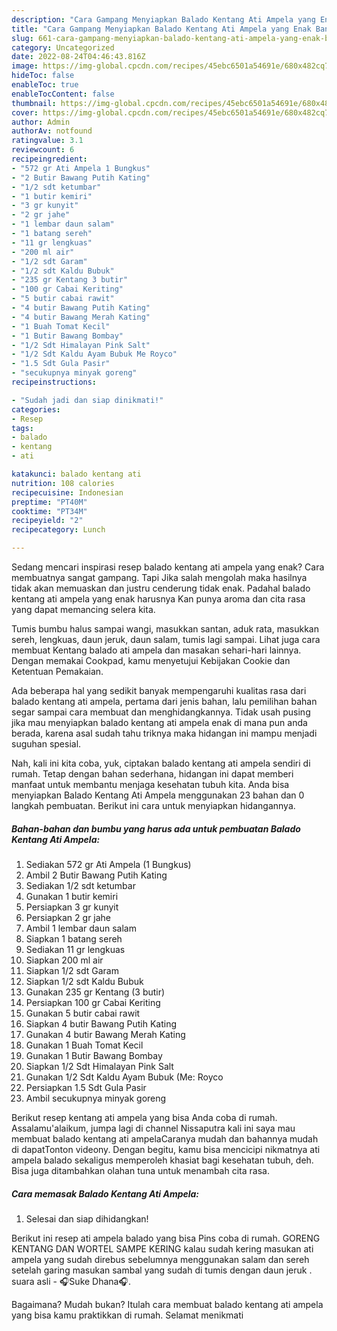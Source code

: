 ```yaml
---
description: "Cara Gampang Menyiapkan Balado Kentang Ati Ampela yang Enak Banget, Buat Buka Puasa}"
title: "Cara Gampang Menyiapkan Balado Kentang Ati Ampela yang Enak Banget, Buat Buka Puasa}"
slug: 661-cara-gampang-menyiapkan-balado-kentang-ati-ampela-yang-enak-banget-buat-buka-puasa
category: Uncategorized
date: 2022-08-24T04:46:43.816Z
image: https://img-global.cpcdn.com/recipes/45ebc6501a54691e/680x482cq70/balado-kentang-ati-ampela-foto-resep-utama.jpg
hideToc: false
enableToc: true
enableTocContent: false
thumbnail: https://img-global.cpcdn.com/recipes/45ebc6501a54691e/680x482cq70/balado-kentang-ati-ampela-foto-resep-utama.jpg
cover: https://img-global.cpcdn.com/recipes/45ebc6501a54691e/680x482cq70/balado-kentang-ati-ampela-foto-resep-utama.jpg
author: Admin
authorAv: notfound
ratingvalue: 3.1
reviewcount: 6
recipeingredient:
- "572 gr Ati Ampela 1 Bungkus"
- "2 Butir Bawang Putih Kating"
- "1/2 sdt ketumbar"
- "1 butir kemiri"
- "3 gr kunyit"
- "2 gr jahe"
- "1 lembar daun salam"
- "1 batang sereh"
- "11 gr lengkuas"
- "200 ml air"
- "1/2 sdt Garam"
- "1/2 sdt Kaldu Bubuk"
- "235 gr Kentang 3 butir"
- "100 gr Cabai Keriting"
- "5 butir cabai rawit"
- "4 butir Bawang Putih Kating"
- "4 butir Bawang Merah Kating"
- "1 Buah Tomat Kecil"
- "1 Butir Bawang Bombay"
- "1/2 Sdt Himalayan Pink Salt"
- "1/2 Sdt Kaldu Ayam Bubuk Me Royco"
- "1.5 Sdt Gula Pasir"
- "secukupnya minyak goreng"
recipeinstructions:

- "Sudah jadi dan siap dinikmati!"
categories:
- Resep
tags:
- balado
- kentang
- ati

katakunci: balado kentang ati 
nutrition: 108 calories
recipecuisine: Indonesian
preptime: "PT40M"
cooktime: "PT34M"
recipeyield: "2"
recipecategory: Lunch

---
```



Sedang mencari inspirasi resep balado kentang ati ampela yang enak? Cara membuatnya sangat gampang. Tapi Jika salah mengolah maka hasilnya tidak akan memuaskan dan justru cenderung tidak enak. Padahal balado kentang ati ampela yang enak harusnya Kan punya aroma dan cita rasa yang dapat memancing selera kita.


Tumis bumbu halus sampai wangi, masukkan santan, aduk rata, masukkan sereh, lengkuas, daun jeruk, daun salam, tumis lagi sampai. Lihat juga cara membuat Kentang balado ati ampela dan masakan sehari-hari lainnya. Dengan memakai Cookpad, kamu menyetujui Kebijakan Cookie dan Ketentuan Pemakaian.

Ada beberapa hal yang sedikit banyak mempengaruhi kualitas rasa dari balado kentang ati ampela, pertama dari jenis bahan, lalu pemilihan bahan segar sampai cara membuat dan menghidangkannya. Tidak usah pusing jika mau menyiapkan balado kentang ati ampela enak di mana pun anda berada, karena asal sudah tahu triknya maka hidangan ini mampu menjadi suguhan spesial.


Nah, kali ini kita coba, yuk, ciptakan balado kentang ati ampela sendiri di rumah. Tetap dengan bahan sederhana, hidangan ini dapat memberi manfaat untuk membantu menjaga kesehatan tubuh kita. Anda bisa menyiapkan Balado Kentang Ati Ampela menggunakan 23 bahan dan 0 langkah pembuatan. Berikut ini cara untuk menyiapkan hidangannya.

<!--inarticleads1-->

##### Bahan-bahan dan bumbu yang harus ada untuk pembuatan Balado Kentang Ati Ampela:

1. Sediakan 572 gr Ati Ampela (1 Bungkus)
1. Ambil 2 Butir Bawang Putih Kating
1. Sediakan 1/2 sdt ketumbar
1. Gunakan 1 butir kemiri
1. Persiapkan 3 gr kunyit
1. Persiapkan 2 gr jahe
1. Ambil 1 lembar daun salam
1. Siapkan 1 batang sereh
1. Sediakan 11 gr lengkuas
1. Siapkan 200 ml air
1. Siapkan 1/2 sdt Garam
1. Siapkan 1/2 sdt Kaldu Bubuk
1. Gunakan 235 gr Kentang (3 butir)
1. Persiapkan 100 gr Cabai Keriting
1. Gunakan 5 butir cabai rawit
1. Siapkan 4 butir Bawang Putih Kating
1. Gunakan 4 butir Bawang Merah Kating
1. Gunakan 1 Buah Tomat Kecil
1. Gunakan 1 Butir Bawang Bombay
1. Siapkan 1/2 Sdt Himalayan Pink Salt
1. Gunakan 1/2 Sdt Kaldu Ayam Bubuk (Me: Royco
1. Persiapkan 1.5 Sdt Gula Pasir
1. Ambil secukupnya minyak goreng


Berikut resep kentang ati ampela yang bisa Anda coba di rumah. Assalamu&#39;alaikum, jumpa lagi di channel Nissaputra kali ini saya mau membuat balado kentang ati ampelaCaranya mudah dan bahannya mudah di dapatTonton videony. Dengan begitu, kamu bisa mencicipi nikmatnya ati ampela balado sekaligus memperoleh khasiat bagi kesehatan tubuh, deh. Bisa juga ditambahkan olahan tuna untuk menambah cita rasa. 

<!--inarticleads2-->

##### Cara memasak Balado Kentang Ati Ampela:


1. Selesai dan siap dihidangkan!

Berikut ini resep ati ampela balado yang bisa Pins coba di rumah. GORENG KENTANG DAN WORTEL SAMPE KERING kalau sudah kering masukan ati ampela yang sudah direbus sebelumnya menggunakan salam dan sereh setelah garing masukan sambal yang sudah di tumis dengan daun jeruk . suara asli - 🎧Suke Dhana🎧. 

Bagaimana? Mudah bukan? Itulah cara membuat balado kentang ati ampela yang bisa kamu praktikkan di rumah. Selamat menikmati
